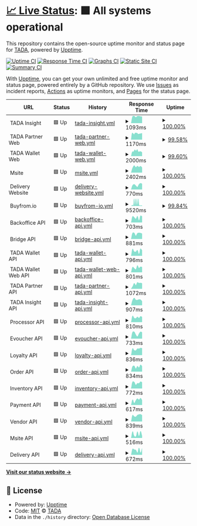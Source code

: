 # [📈 Live Status](https://usetada.github.io/status-page): <!--live status--> **🟩 All systems operational**

This repository contains the open-source uptime monitor and status page for [TADA](https://usetada.com), powered by [Upptime](https://github.com/upptime/upptime).

[![Uptime CI](https://github.com/usetada/status-page/workflows/Uptime%20CI/badge.svg)](https://github.com/usetada/status-page/actions?query=workflow%3A%22Uptime+CI%22)
[![Response Time CI](https://github.com/usetada/status-page/workflows/Response%20Time%20CI/badge.svg)](https://github.com/usetada/status-page/actions?query=workflow%3A%22Response+Time+CI%22)
[![Graphs CI](https://github.com/usetada/status-page/workflows/Graphs%20CI/badge.svg)](https://github.com/usetada/status-page/actions?query=workflow%3A%22Graphs+CI%22)
[![Static Site CI](https://github.com/usetada/status-page/workflows/Static%20Site%20CI/badge.svg)](https://github.com/usetada/status-page/actions?query=workflow%3A%22Static+Site+CI%22)
[![Summary CI](https://github.com/usetada/status-page/workflows/Summary%20CI/badge.svg)](https://github.com/usetada/status-page/actions?query=workflow%3A%22Summary+CI%22)

With [Upptime](https://upptime.js.org), you can get your own unlimited and free uptime monitor and status page, powered entirely by a GitHub repository. We use [Issues](https://github.com/usetada/status-page/issues) as incident reports, [Actions](https://github.com/usetada/status-page/actions) as uptime monitors, and [Pages](https://usetada.github.io/status-page) for the status page.

<!--start: status pages-->
<!-- This summary is generated by Upptime (https://github.com/upptime/upptime) -->
<!-- Do not edit this manually, your changes will be overwritten -->
<!-- prettier-ignore -->
| URL | Status | History | Response Time | Uptime |
| --- | ------ | ------- | ------------- | ------ |
| <img alt="" src="https://favicons.githubusercontent.com/null" height="13"> TADA Insight | 🟩 Up | [tada-insight.yml](https://github.com/usetada/status-page/commits/HEAD/history/tada-insight.yml) | <details><summary><img alt="Response time graph" src="./graphs/tada-insight/response-time-week.png" height="20"> 1093ms</summary><br><a href="https://status.usetada.com/history/tada-insight"><img alt="Response time 1086" src="https://img.shields.io/endpoint?url=https%3A%2F%2Fraw.githubusercontent.com%2Fusetada%2Fstatus-page%2FHEAD%2Fapi%2Ftada-insight%2Fresponse-time.json"></a><br><a href="https://status.usetada.com/history/tada-insight"><img alt="24-hour response time 1023" src="https://img.shields.io/endpoint?url=https%3A%2F%2Fraw.githubusercontent.com%2Fusetada%2Fstatus-page%2FHEAD%2Fapi%2Ftada-insight%2Fresponse-time-day.json"></a><br><a href="https://status.usetada.com/history/tada-insight"><img alt="7-day response time 1093" src="https://img.shields.io/endpoint?url=https%3A%2F%2Fraw.githubusercontent.com%2Fusetada%2Fstatus-page%2FHEAD%2Fapi%2Ftada-insight%2Fresponse-time-week.json"></a><br><a href="https://status.usetada.com/history/tada-insight"><img alt="30-day response time 1095" src="https://img.shields.io/endpoint?url=https%3A%2F%2Fraw.githubusercontent.com%2Fusetada%2Fstatus-page%2FHEAD%2Fapi%2Ftada-insight%2Fresponse-time-month.json"></a><br><a href="https://status.usetada.com/history/tada-insight"><img alt="1-year response time 1086" src="https://img.shields.io/endpoint?url=https%3A%2F%2Fraw.githubusercontent.com%2Fusetada%2Fstatus-page%2FHEAD%2Fapi%2Ftada-insight%2Fresponse-time-year.json"></a></details> | <details><summary><a href="https://status.usetada.com/history/tada-insight">100.00%</a></summary><a href="https://status.usetada.com/history/tada-insight"><img alt="All-time uptime 100.00%" src="https://img.shields.io/endpoint?url=https%3A%2F%2Fraw.githubusercontent.com%2Fusetada%2Fstatus-page%2FHEAD%2Fapi%2Ftada-insight%2Fuptime.json"></a><br><a href="https://status.usetada.com/history/tada-insight"><img alt="24-hour uptime 100.00%" src="https://img.shields.io/endpoint?url=https%3A%2F%2Fraw.githubusercontent.com%2Fusetada%2Fstatus-page%2FHEAD%2Fapi%2Ftada-insight%2Fuptime-day.json"></a><br><a href="https://status.usetada.com/history/tada-insight"><img alt="7-day uptime 100.00%" src="https://img.shields.io/endpoint?url=https%3A%2F%2Fraw.githubusercontent.com%2Fusetada%2Fstatus-page%2FHEAD%2Fapi%2Ftada-insight%2Fuptime-week.json"></a><br><a href="https://status.usetada.com/history/tada-insight"><img alt="30-day uptime 100.00%" src="https://img.shields.io/endpoint?url=https%3A%2F%2Fraw.githubusercontent.com%2Fusetada%2Fstatus-page%2FHEAD%2Fapi%2Ftada-insight%2Fuptime-month.json"></a><br><a href="https://status.usetada.com/history/tada-insight"><img alt="1-year uptime 100.00%" src="https://img.shields.io/endpoint?url=https%3A%2F%2Fraw.githubusercontent.com%2Fusetada%2Fstatus-page%2FHEAD%2Fapi%2Ftada-insight%2Fuptime-year.json"></a></details>
| <img alt="" src="https://favicons.githubusercontent.com/null" height="13"> TADA Partner Web | 🟩 Up | [tada-partner-web.yml](https://github.com/usetada/status-page/commits/HEAD/history/tada-partner-web.yml) | <details><summary><img alt="Response time graph" src="./graphs/tada-partner-web/response-time-week.png" height="20"> 1170ms</summary><br><a href="https://status.usetada.com/history/tada-partner-web"><img alt="Response time 1376" src="https://img.shields.io/endpoint?url=https%3A%2F%2Fraw.githubusercontent.com%2Fusetada%2Fstatus-page%2FHEAD%2Fapi%2Ftada-partner-web%2Fresponse-time.json"></a><br><a href="https://status.usetada.com/history/tada-partner-web"><img alt="24-hour response time 1098" src="https://img.shields.io/endpoint?url=https%3A%2F%2Fraw.githubusercontent.com%2Fusetada%2Fstatus-page%2FHEAD%2Fapi%2Ftada-partner-web%2Fresponse-time-day.json"></a><br><a href="https://status.usetada.com/history/tada-partner-web"><img alt="7-day response time 1170" src="https://img.shields.io/endpoint?url=https%3A%2F%2Fraw.githubusercontent.com%2Fusetada%2Fstatus-page%2FHEAD%2Fapi%2Ftada-partner-web%2Fresponse-time-week.json"></a><br><a href="https://status.usetada.com/history/tada-partner-web"><img alt="30-day response time 1170" src="https://img.shields.io/endpoint?url=https%3A%2F%2Fraw.githubusercontent.com%2Fusetada%2Fstatus-page%2FHEAD%2Fapi%2Ftada-partner-web%2Fresponse-time-month.json"></a><br><a href="https://status.usetada.com/history/tada-partner-web"><img alt="1-year response time 1376" src="https://img.shields.io/endpoint?url=https%3A%2F%2Fraw.githubusercontent.com%2Fusetada%2Fstatus-page%2FHEAD%2Fapi%2Ftada-partner-web%2Fresponse-time-year.json"></a></details> | <details><summary><a href="https://status.usetada.com/history/tada-partner-web">99.58%</a></summary><a href="https://status.usetada.com/history/tada-partner-web"><img alt="All-time uptime 99.92%" src="https://img.shields.io/endpoint?url=https%3A%2F%2Fraw.githubusercontent.com%2Fusetada%2Fstatus-page%2FHEAD%2Fapi%2Ftada-partner-web%2Fuptime.json"></a><br><a href="https://status.usetada.com/history/tada-partner-web"><img alt="24-hour uptime 100.00%" src="https://img.shields.io/endpoint?url=https%3A%2F%2Fraw.githubusercontent.com%2Fusetada%2Fstatus-page%2FHEAD%2Fapi%2Ftada-partner-web%2Fuptime-day.json"></a><br><a href="https://status.usetada.com/history/tada-partner-web"><img alt="7-day uptime 99.58%" src="https://img.shields.io/endpoint?url=https%3A%2F%2Fraw.githubusercontent.com%2Fusetada%2Fstatus-page%2FHEAD%2Fapi%2Ftada-partner-web%2Fuptime-week.json"></a><br><a href="https://status.usetada.com/history/tada-partner-web"><img alt="30-day uptime 99.90%" src="https://img.shields.io/endpoint?url=https%3A%2F%2Fraw.githubusercontent.com%2Fusetada%2Fstatus-page%2FHEAD%2Fapi%2Ftada-partner-web%2Fuptime-month.json"></a><br><a href="https://status.usetada.com/history/tada-partner-web"><img alt="1-year uptime 99.92%" src="https://img.shields.io/endpoint?url=https%3A%2F%2Fraw.githubusercontent.com%2Fusetada%2Fstatus-page%2FHEAD%2Fapi%2Ftada-partner-web%2Fuptime-year.json"></a></details>
| <img alt="" src="https://favicons.githubusercontent.com/null" height="13"> TADA Wallet Web | 🟩 Up | [tada-wallet-web.yml](https://github.com/usetada/status-page/commits/HEAD/history/tada-wallet-web.yml) | <details><summary><img alt="Response time graph" src="./graphs/tada-wallet-web/response-time-week.png" height="20"> 2000ms</summary><br><a href="https://status.usetada.com/history/tada-wallet-web"><img alt="Response time 3108" src="https://img.shields.io/endpoint?url=https%3A%2F%2Fraw.githubusercontent.com%2Fusetada%2Fstatus-page%2FHEAD%2Fapi%2Ftada-wallet-web%2Fresponse-time.json"></a><br><a href="https://status.usetada.com/history/tada-wallet-web"><img alt="24-hour response time 1504" src="https://img.shields.io/endpoint?url=https%3A%2F%2Fraw.githubusercontent.com%2Fusetada%2Fstatus-page%2FHEAD%2Fapi%2Ftada-wallet-web%2Fresponse-time-day.json"></a><br><a href="https://status.usetada.com/history/tada-wallet-web"><img alt="7-day response time 2000" src="https://img.shields.io/endpoint?url=https%3A%2F%2Fraw.githubusercontent.com%2Fusetada%2Fstatus-page%2FHEAD%2Fapi%2Ftada-wallet-web%2Fresponse-time-week.json"></a><br><a href="https://status.usetada.com/history/tada-wallet-web"><img alt="30-day response time 1933" src="https://img.shields.io/endpoint?url=https%3A%2F%2Fraw.githubusercontent.com%2Fusetada%2Fstatus-page%2FHEAD%2Fapi%2Ftada-wallet-web%2Fresponse-time-month.json"></a><br><a href="https://status.usetada.com/history/tada-wallet-web"><img alt="1-year response time 3108" src="https://img.shields.io/endpoint?url=https%3A%2F%2Fraw.githubusercontent.com%2Fusetada%2Fstatus-page%2FHEAD%2Fapi%2Ftada-wallet-web%2Fresponse-time-year.json"></a></details> | <details><summary><a href="https://status.usetada.com/history/tada-wallet-web">99.60%</a></summary><a href="https://status.usetada.com/history/tada-wallet-web"><img alt="All-time uptime 99.92%" src="https://img.shields.io/endpoint?url=https%3A%2F%2Fraw.githubusercontent.com%2Fusetada%2Fstatus-page%2FHEAD%2Fapi%2Ftada-wallet-web%2Fuptime.json"></a><br><a href="https://status.usetada.com/history/tada-wallet-web"><img alt="24-hour uptime 100.00%" src="https://img.shields.io/endpoint?url=https%3A%2F%2Fraw.githubusercontent.com%2Fusetada%2Fstatus-page%2FHEAD%2Fapi%2Ftada-wallet-web%2Fuptime-day.json"></a><br><a href="https://status.usetada.com/history/tada-wallet-web"><img alt="7-day uptime 99.60%" src="https://img.shields.io/endpoint?url=https%3A%2F%2Fraw.githubusercontent.com%2Fusetada%2Fstatus-page%2FHEAD%2Fapi%2Ftada-wallet-web%2Fuptime-week.json"></a><br><a href="https://status.usetada.com/history/tada-wallet-web"><img alt="30-day uptime 99.91%" src="https://img.shields.io/endpoint?url=https%3A%2F%2Fraw.githubusercontent.com%2Fusetada%2Fstatus-page%2FHEAD%2Fapi%2Ftada-wallet-web%2Fuptime-month.json"></a><br><a href="https://status.usetada.com/history/tada-wallet-web"><img alt="1-year uptime 99.92%" src="https://img.shields.io/endpoint?url=https%3A%2F%2Fraw.githubusercontent.com%2Fusetada%2Fstatus-page%2FHEAD%2Fapi%2Ftada-wallet-web%2Fuptime-year.json"></a></details>
| <img alt="" src="https://favicons.githubusercontent.com/null" height="13"> Msite | 🟩 Up | [msite.yml](https://github.com/usetada/status-page/commits/HEAD/history/msite.yml) | <details><summary><img alt="Response time graph" src="./graphs/msite/response-time-week.png" height="20"> 2402ms</summary><br><a href="https://status.usetada.com/history/msite"><img alt="Response time 2173" src="https://img.shields.io/endpoint?url=https%3A%2F%2Fraw.githubusercontent.com%2Fusetada%2Fstatus-page%2FHEAD%2Fapi%2Fmsite%2Fresponse-time.json"></a><br><a href="https://status.usetada.com/history/msite"><img alt="24-hour response time 1968" src="https://img.shields.io/endpoint?url=https%3A%2F%2Fraw.githubusercontent.com%2Fusetada%2Fstatus-page%2FHEAD%2Fapi%2Fmsite%2Fresponse-time-day.json"></a><br><a href="https://status.usetada.com/history/msite"><img alt="7-day response time 2402" src="https://img.shields.io/endpoint?url=https%3A%2F%2Fraw.githubusercontent.com%2Fusetada%2Fstatus-page%2FHEAD%2Fapi%2Fmsite%2Fresponse-time-week.json"></a><br><a href="https://status.usetada.com/history/msite"><img alt="30-day response time 2395" src="https://img.shields.io/endpoint?url=https%3A%2F%2Fraw.githubusercontent.com%2Fusetada%2Fstatus-page%2FHEAD%2Fapi%2Fmsite%2Fresponse-time-month.json"></a><br><a href="https://status.usetada.com/history/msite"><img alt="1-year response time 2173" src="https://img.shields.io/endpoint?url=https%3A%2F%2Fraw.githubusercontent.com%2Fusetada%2Fstatus-page%2FHEAD%2Fapi%2Fmsite%2Fresponse-time-year.json"></a></details> | <details><summary><a href="https://status.usetada.com/history/msite">100.00%</a></summary><a href="https://status.usetada.com/history/msite"><img alt="All-time uptime 99.99%" src="https://img.shields.io/endpoint?url=https%3A%2F%2Fraw.githubusercontent.com%2Fusetada%2Fstatus-page%2FHEAD%2Fapi%2Fmsite%2Fuptime.json"></a><br><a href="https://status.usetada.com/history/msite"><img alt="24-hour uptime 100.00%" src="https://img.shields.io/endpoint?url=https%3A%2F%2Fraw.githubusercontent.com%2Fusetada%2Fstatus-page%2FHEAD%2Fapi%2Fmsite%2Fuptime-day.json"></a><br><a href="https://status.usetada.com/history/msite"><img alt="7-day uptime 100.00%" src="https://img.shields.io/endpoint?url=https%3A%2F%2Fraw.githubusercontent.com%2Fusetada%2Fstatus-page%2FHEAD%2Fapi%2Fmsite%2Fuptime-week.json"></a><br><a href="https://status.usetada.com/history/msite"><img alt="30-day uptime 100.00%" src="https://img.shields.io/endpoint?url=https%3A%2F%2Fraw.githubusercontent.com%2Fusetada%2Fstatus-page%2FHEAD%2Fapi%2Fmsite%2Fuptime-month.json"></a><br><a href="https://status.usetada.com/history/msite"><img alt="1-year uptime 99.99%" src="https://img.shields.io/endpoint?url=https%3A%2F%2Fraw.githubusercontent.com%2Fusetada%2Fstatus-page%2FHEAD%2Fapi%2Fmsite%2Fuptime-year.json"></a></details>
| <img alt="" src="https://favicons.githubusercontent.com/null" height="13"> Delivery Website | 🟩 Up | [delivery-website.yml](https://github.com/usetada/status-page/commits/HEAD/history/delivery-website.yml) | <details><summary><img alt="Response time graph" src="./graphs/delivery-website/response-time-week.png" height="20"> 770ms</summary><br><a href="https://status.usetada.com/history/delivery-website"><img alt="Response time 836" src="https://img.shields.io/endpoint?url=https%3A%2F%2Fraw.githubusercontent.com%2Fusetada%2Fstatus-page%2FHEAD%2Fapi%2Fdelivery-website%2Fresponse-time.json"></a><br><a href="https://status.usetada.com/history/delivery-website"><img alt="24-hour response time 700" src="https://img.shields.io/endpoint?url=https%3A%2F%2Fraw.githubusercontent.com%2Fusetada%2Fstatus-page%2FHEAD%2Fapi%2Fdelivery-website%2Fresponse-time-day.json"></a><br><a href="https://status.usetada.com/history/delivery-website"><img alt="7-day response time 770" src="https://img.shields.io/endpoint?url=https%3A%2F%2Fraw.githubusercontent.com%2Fusetada%2Fstatus-page%2FHEAD%2Fapi%2Fdelivery-website%2Fresponse-time-week.json"></a><br><a href="https://status.usetada.com/history/delivery-website"><img alt="30-day response time 710" src="https://img.shields.io/endpoint?url=https%3A%2F%2Fraw.githubusercontent.com%2Fusetada%2Fstatus-page%2FHEAD%2Fapi%2Fdelivery-website%2Fresponse-time-month.json"></a><br><a href="https://status.usetada.com/history/delivery-website"><img alt="1-year response time 836" src="https://img.shields.io/endpoint?url=https%3A%2F%2Fraw.githubusercontent.com%2Fusetada%2Fstatus-page%2FHEAD%2Fapi%2Fdelivery-website%2Fresponse-time-year.json"></a></details> | <details><summary><a href="https://status.usetada.com/history/delivery-website">100.00%</a></summary><a href="https://status.usetada.com/history/delivery-website"><img alt="All-time uptime 100.00%" src="https://img.shields.io/endpoint?url=https%3A%2F%2Fraw.githubusercontent.com%2Fusetada%2Fstatus-page%2FHEAD%2Fapi%2Fdelivery-website%2Fuptime.json"></a><br><a href="https://status.usetada.com/history/delivery-website"><img alt="24-hour uptime 100.00%" src="https://img.shields.io/endpoint?url=https%3A%2F%2Fraw.githubusercontent.com%2Fusetada%2Fstatus-page%2FHEAD%2Fapi%2Fdelivery-website%2Fuptime-day.json"></a><br><a href="https://status.usetada.com/history/delivery-website"><img alt="7-day uptime 100.00%" src="https://img.shields.io/endpoint?url=https%3A%2F%2Fraw.githubusercontent.com%2Fusetada%2Fstatus-page%2FHEAD%2Fapi%2Fdelivery-website%2Fuptime-week.json"></a><br><a href="https://status.usetada.com/history/delivery-website"><img alt="30-day uptime 100.00%" src="https://img.shields.io/endpoint?url=https%3A%2F%2Fraw.githubusercontent.com%2Fusetada%2Fstatus-page%2FHEAD%2Fapi%2Fdelivery-website%2Fuptime-month.json"></a><br><a href="https://status.usetada.com/history/delivery-website"><img alt="1-year uptime 100.00%" src="https://img.shields.io/endpoint?url=https%3A%2F%2Fraw.githubusercontent.com%2Fusetada%2Fstatus-page%2FHEAD%2Fapi%2Fdelivery-website%2Fuptime-year.json"></a></details>
| <img alt="" src="https://favicons.githubusercontent.com/null" height="13"> Buyfrom.io | 🟩 Up | [buyfrom-io.yml](https://github.com/usetada/status-page/commits/HEAD/history/buyfrom-io.yml) | <details><summary><img alt="Response time graph" src="./graphs/buyfrom-io/response-time-week.png" height="20"> 9520ms</summary><br><a href="https://status.usetada.com/history/buyfrom-io"><img alt="Response time 4051" src="https://img.shields.io/endpoint?url=https%3A%2F%2Fraw.githubusercontent.com%2Fusetada%2Fstatus-page%2FHEAD%2Fapi%2Fbuyfrom-io%2Fresponse-time.json"></a><br><a href="https://status.usetada.com/history/buyfrom-io"><img alt="24-hour response time 1745" src="https://img.shields.io/endpoint?url=https%3A%2F%2Fraw.githubusercontent.com%2Fusetada%2Fstatus-page%2FHEAD%2Fapi%2Fbuyfrom-io%2Fresponse-time-day.json"></a><br><a href="https://status.usetada.com/history/buyfrom-io"><img alt="7-day response time 9520" src="https://img.shields.io/endpoint?url=https%3A%2F%2Fraw.githubusercontent.com%2Fusetada%2Fstatus-page%2FHEAD%2Fapi%2Fbuyfrom-io%2Fresponse-time-week.json"></a><br><a href="https://status.usetada.com/history/buyfrom-io"><img alt="30-day response time 6721" src="https://img.shields.io/endpoint?url=https%3A%2F%2Fraw.githubusercontent.com%2Fusetada%2Fstatus-page%2FHEAD%2Fapi%2Fbuyfrom-io%2Fresponse-time-month.json"></a><br><a href="https://status.usetada.com/history/buyfrom-io"><img alt="1-year response time 4051" src="https://img.shields.io/endpoint?url=https%3A%2F%2Fraw.githubusercontent.com%2Fusetada%2Fstatus-page%2FHEAD%2Fapi%2Fbuyfrom-io%2Fresponse-time-year.json"></a></details> | <details><summary><a href="https://status.usetada.com/history/buyfrom-io">99.84%</a></summary><a href="https://status.usetada.com/history/buyfrom-io"><img alt="All-time uptime 99.92%" src="https://img.shields.io/endpoint?url=https%3A%2F%2Fraw.githubusercontent.com%2Fusetada%2Fstatus-page%2FHEAD%2Fapi%2Fbuyfrom-io%2Fuptime.json"></a><br><a href="https://status.usetada.com/history/buyfrom-io"><img alt="24-hour uptime 100.00%" src="https://img.shields.io/endpoint?url=https%3A%2F%2Fraw.githubusercontent.com%2Fusetada%2Fstatus-page%2FHEAD%2Fapi%2Fbuyfrom-io%2Fuptime-day.json"></a><br><a href="https://status.usetada.com/history/buyfrom-io"><img alt="7-day uptime 99.84%" src="https://img.shields.io/endpoint?url=https%3A%2F%2Fraw.githubusercontent.com%2Fusetada%2Fstatus-page%2FHEAD%2Fapi%2Fbuyfrom-io%2Fuptime-week.json"></a><br><a href="https://status.usetada.com/history/buyfrom-io"><img alt="30-day uptime 99.70%" src="https://img.shields.io/endpoint?url=https%3A%2F%2Fraw.githubusercontent.com%2Fusetada%2Fstatus-page%2FHEAD%2Fapi%2Fbuyfrom-io%2Fuptime-month.json"></a><br><a href="https://status.usetada.com/history/buyfrom-io"><img alt="1-year uptime 99.92%" src="https://img.shields.io/endpoint?url=https%3A%2F%2Fraw.githubusercontent.com%2Fusetada%2Fstatus-page%2FHEAD%2Fapi%2Fbuyfrom-io%2Fuptime-year.json"></a></details>
| <img alt="" src="https://favicons.githubusercontent.com/null" height="13"> Backoffice API | 🟩 Up | [backoffice-api.yml](https://github.com/usetada/status-page/commits/HEAD/history/backoffice-api.yml) | <details><summary><img alt="Response time graph" src="./graphs/backoffice-api/response-time-week.png" height="20"> 703ms</summary><br><a href="https://status.usetada.com/history/backoffice-api"><img alt="Response time 774" src="https://img.shields.io/endpoint?url=https%3A%2F%2Fraw.githubusercontent.com%2Fusetada%2Fstatus-page%2FHEAD%2Fapi%2Fbackoffice-api%2Fresponse-time.json"></a><br><a href="https://status.usetada.com/history/backoffice-api"><img alt="24-hour response time 829" src="https://img.shields.io/endpoint?url=https%3A%2F%2Fraw.githubusercontent.com%2Fusetada%2Fstatus-page%2FHEAD%2Fapi%2Fbackoffice-api%2Fresponse-time-day.json"></a><br><a href="https://status.usetada.com/history/backoffice-api"><img alt="7-day response time 703" src="https://img.shields.io/endpoint?url=https%3A%2F%2Fraw.githubusercontent.com%2Fusetada%2Fstatus-page%2FHEAD%2Fapi%2Fbackoffice-api%2Fresponse-time-week.json"></a><br><a href="https://status.usetada.com/history/backoffice-api"><img alt="30-day response time 772" src="https://img.shields.io/endpoint?url=https%3A%2F%2Fraw.githubusercontent.com%2Fusetada%2Fstatus-page%2FHEAD%2Fapi%2Fbackoffice-api%2Fresponse-time-month.json"></a><br><a href="https://status.usetada.com/history/backoffice-api"><img alt="1-year response time 774" src="https://img.shields.io/endpoint?url=https%3A%2F%2Fraw.githubusercontent.com%2Fusetada%2Fstatus-page%2FHEAD%2Fapi%2Fbackoffice-api%2Fresponse-time-year.json"></a></details> | <details><summary><a href="https://status.usetada.com/history/backoffice-api">100.00%</a></summary><a href="https://status.usetada.com/history/backoffice-api"><img alt="All-time uptime 99.99%" src="https://img.shields.io/endpoint?url=https%3A%2F%2Fraw.githubusercontent.com%2Fusetada%2Fstatus-page%2FHEAD%2Fapi%2Fbackoffice-api%2Fuptime.json"></a><br><a href="https://status.usetada.com/history/backoffice-api"><img alt="24-hour uptime 100.00%" src="https://img.shields.io/endpoint?url=https%3A%2F%2Fraw.githubusercontent.com%2Fusetada%2Fstatus-page%2FHEAD%2Fapi%2Fbackoffice-api%2Fuptime-day.json"></a><br><a href="https://status.usetada.com/history/backoffice-api"><img alt="7-day uptime 100.00%" src="https://img.shields.io/endpoint?url=https%3A%2F%2Fraw.githubusercontent.com%2Fusetada%2Fstatus-page%2FHEAD%2Fapi%2Fbackoffice-api%2Fuptime-week.json"></a><br><a href="https://status.usetada.com/history/backoffice-api"><img alt="30-day uptime 100.00%" src="https://img.shields.io/endpoint?url=https%3A%2F%2Fraw.githubusercontent.com%2Fusetada%2Fstatus-page%2FHEAD%2Fapi%2Fbackoffice-api%2Fuptime-month.json"></a><br><a href="https://status.usetada.com/history/backoffice-api"><img alt="1-year uptime 99.99%" src="https://img.shields.io/endpoint?url=https%3A%2F%2Fraw.githubusercontent.com%2Fusetada%2Fstatus-page%2FHEAD%2Fapi%2Fbackoffice-api%2Fuptime-year.json"></a></details>
| <img alt="" src="https://favicons.githubusercontent.com/null" height="13"> Bridge API | 🟩 Up | [bridge-api.yml](https://github.com/usetada/status-page/commits/HEAD/history/bridge-api.yml) | <details><summary><img alt="Response time graph" src="./graphs/bridge-api/response-time-week.png" height="20"> 881ms</summary><br><a href="https://status.usetada.com/history/bridge-api"><img alt="Response time 1240" src="https://img.shields.io/endpoint?url=https%3A%2F%2Fraw.githubusercontent.com%2Fusetada%2Fstatus-page%2FHEAD%2Fapi%2Fbridge-api%2Fresponse-time.json"></a><br><a href="https://status.usetada.com/history/bridge-api"><img alt="24-hour response time 892" src="https://img.shields.io/endpoint?url=https%3A%2F%2Fraw.githubusercontent.com%2Fusetada%2Fstatus-page%2FHEAD%2Fapi%2Fbridge-api%2Fresponse-time-day.json"></a><br><a href="https://status.usetada.com/history/bridge-api"><img alt="7-day response time 881" src="https://img.shields.io/endpoint?url=https%3A%2F%2Fraw.githubusercontent.com%2Fusetada%2Fstatus-page%2FHEAD%2Fapi%2Fbridge-api%2Fresponse-time-week.json"></a><br><a href="https://status.usetada.com/history/bridge-api"><img alt="30-day response time 865" src="https://img.shields.io/endpoint?url=https%3A%2F%2Fraw.githubusercontent.com%2Fusetada%2Fstatus-page%2FHEAD%2Fapi%2Fbridge-api%2Fresponse-time-month.json"></a><br><a href="https://status.usetada.com/history/bridge-api"><img alt="1-year response time 1240" src="https://img.shields.io/endpoint?url=https%3A%2F%2Fraw.githubusercontent.com%2Fusetada%2Fstatus-page%2FHEAD%2Fapi%2Fbridge-api%2Fresponse-time-year.json"></a></details> | <details><summary><a href="https://status.usetada.com/history/bridge-api">100.00%</a></summary><a href="https://status.usetada.com/history/bridge-api"><img alt="All-time uptime 100.00%" src="https://img.shields.io/endpoint?url=https%3A%2F%2Fraw.githubusercontent.com%2Fusetada%2Fstatus-page%2FHEAD%2Fapi%2Fbridge-api%2Fuptime.json"></a><br><a href="https://status.usetada.com/history/bridge-api"><img alt="24-hour uptime 100.00%" src="https://img.shields.io/endpoint?url=https%3A%2F%2Fraw.githubusercontent.com%2Fusetada%2Fstatus-page%2FHEAD%2Fapi%2Fbridge-api%2Fuptime-day.json"></a><br><a href="https://status.usetada.com/history/bridge-api"><img alt="7-day uptime 100.00%" src="https://img.shields.io/endpoint?url=https%3A%2F%2Fraw.githubusercontent.com%2Fusetada%2Fstatus-page%2FHEAD%2Fapi%2Fbridge-api%2Fuptime-week.json"></a><br><a href="https://status.usetada.com/history/bridge-api"><img alt="30-day uptime 100.00%" src="https://img.shields.io/endpoint?url=https%3A%2F%2Fraw.githubusercontent.com%2Fusetada%2Fstatus-page%2FHEAD%2Fapi%2Fbridge-api%2Fuptime-month.json"></a><br><a href="https://status.usetada.com/history/bridge-api"><img alt="1-year uptime 100.00%" src="https://img.shields.io/endpoint?url=https%3A%2F%2Fraw.githubusercontent.com%2Fusetada%2Fstatus-page%2FHEAD%2Fapi%2Fbridge-api%2Fuptime-year.json"></a></details>
| <img alt="" src="https://favicons.githubusercontent.com/null" height="13"> TADA Wallet API | 🟩 Up | [tada-wallet-api.yml](https://github.com/usetada/status-page/commits/HEAD/history/tada-wallet-api.yml) | <details><summary><img alt="Response time graph" src="./graphs/tada-wallet-api/response-time-week.png" height="20"> 796ms</summary><br><a href="https://status.usetada.com/history/tada-wallet-api"><img alt="Response time 994" src="https://img.shields.io/endpoint?url=https%3A%2F%2Fraw.githubusercontent.com%2Fusetada%2Fstatus-page%2FHEAD%2Fapi%2Ftada-wallet-api%2Fresponse-time.json"></a><br><a href="https://status.usetada.com/history/tada-wallet-api"><img alt="24-hour response time 903" src="https://img.shields.io/endpoint?url=https%3A%2F%2Fraw.githubusercontent.com%2Fusetada%2Fstatus-page%2FHEAD%2Fapi%2Ftada-wallet-api%2Fresponse-time-day.json"></a><br><a href="https://status.usetada.com/history/tada-wallet-api"><img alt="7-day response time 796" src="https://img.shields.io/endpoint?url=https%3A%2F%2Fraw.githubusercontent.com%2Fusetada%2Fstatus-page%2FHEAD%2Fapi%2Ftada-wallet-api%2Fresponse-time-week.json"></a><br><a href="https://status.usetada.com/history/tada-wallet-api"><img alt="30-day response time 964" src="https://img.shields.io/endpoint?url=https%3A%2F%2Fraw.githubusercontent.com%2Fusetada%2Fstatus-page%2FHEAD%2Fapi%2Ftada-wallet-api%2Fresponse-time-month.json"></a><br><a href="https://status.usetada.com/history/tada-wallet-api"><img alt="1-year response time 994" src="https://img.shields.io/endpoint?url=https%3A%2F%2Fraw.githubusercontent.com%2Fusetada%2Fstatus-page%2FHEAD%2Fapi%2Ftada-wallet-api%2Fresponse-time-year.json"></a></details> | <details><summary><a href="https://status.usetada.com/history/tada-wallet-api">100.00%</a></summary><a href="https://status.usetada.com/history/tada-wallet-api"><img alt="All-time uptime 99.98%" src="https://img.shields.io/endpoint?url=https%3A%2F%2Fraw.githubusercontent.com%2Fusetada%2Fstatus-page%2FHEAD%2Fapi%2Ftada-wallet-api%2Fuptime.json"></a><br><a href="https://status.usetada.com/history/tada-wallet-api"><img alt="24-hour uptime 100.00%" src="https://img.shields.io/endpoint?url=https%3A%2F%2Fraw.githubusercontent.com%2Fusetada%2Fstatus-page%2FHEAD%2Fapi%2Ftada-wallet-api%2Fuptime-day.json"></a><br><a href="https://status.usetada.com/history/tada-wallet-api"><img alt="7-day uptime 100.00%" src="https://img.shields.io/endpoint?url=https%3A%2F%2Fraw.githubusercontent.com%2Fusetada%2Fstatus-page%2FHEAD%2Fapi%2Ftada-wallet-api%2Fuptime-week.json"></a><br><a href="https://status.usetada.com/history/tada-wallet-api"><img alt="30-day uptime 100.00%" src="https://img.shields.io/endpoint?url=https%3A%2F%2Fraw.githubusercontent.com%2Fusetada%2Fstatus-page%2FHEAD%2Fapi%2Ftada-wallet-api%2Fuptime-month.json"></a><br><a href="https://status.usetada.com/history/tada-wallet-api"><img alt="1-year uptime 99.98%" src="https://img.shields.io/endpoint?url=https%3A%2F%2Fraw.githubusercontent.com%2Fusetada%2Fstatus-page%2FHEAD%2Fapi%2Ftada-wallet-api%2Fuptime-year.json"></a></details>
| <img alt="" src="https://favicons.githubusercontent.com/null" height="13"> TADA Wallet Web API | 🟩 Up | [tada-wallet-web-api.yml](https://github.com/usetada/status-page/commits/HEAD/history/tada-wallet-web-api.yml) | <details><summary><img alt="Response time graph" src="./graphs/tada-wallet-web-api/response-time-week.png" height="20"> 801ms</summary><br><a href="https://status.usetada.com/history/tada-wallet-web-api"><img alt="Response time 795" src="https://img.shields.io/endpoint?url=https%3A%2F%2Fraw.githubusercontent.com%2Fusetada%2Fstatus-page%2FHEAD%2Fapi%2Ftada-wallet-web-api%2Fresponse-time.json"></a><br><a href="https://status.usetada.com/history/tada-wallet-web-api"><img alt="24-hour response time 858" src="https://img.shields.io/endpoint?url=https%3A%2F%2Fraw.githubusercontent.com%2Fusetada%2Fstatus-page%2FHEAD%2Fapi%2Ftada-wallet-web-api%2Fresponse-time-day.json"></a><br><a href="https://status.usetada.com/history/tada-wallet-web-api"><img alt="7-day response time 801" src="https://img.shields.io/endpoint?url=https%3A%2F%2Fraw.githubusercontent.com%2Fusetada%2Fstatus-page%2FHEAD%2Fapi%2Ftada-wallet-web-api%2Fresponse-time-week.json"></a><br><a href="https://status.usetada.com/history/tada-wallet-web-api"><img alt="30-day response time 862" src="https://img.shields.io/endpoint?url=https%3A%2F%2Fraw.githubusercontent.com%2Fusetada%2Fstatus-page%2FHEAD%2Fapi%2Ftada-wallet-web-api%2Fresponse-time-month.json"></a><br><a href="https://status.usetada.com/history/tada-wallet-web-api"><img alt="1-year response time 795" src="https://img.shields.io/endpoint?url=https%3A%2F%2Fraw.githubusercontent.com%2Fusetada%2Fstatus-page%2FHEAD%2Fapi%2Ftada-wallet-web-api%2Fresponse-time-year.json"></a></details> | <details><summary><a href="https://status.usetada.com/history/tada-wallet-web-api">100.00%</a></summary><a href="https://status.usetada.com/history/tada-wallet-web-api"><img alt="All-time uptime 100.00%" src="https://img.shields.io/endpoint?url=https%3A%2F%2Fraw.githubusercontent.com%2Fusetada%2Fstatus-page%2FHEAD%2Fapi%2Ftada-wallet-web-api%2Fuptime.json"></a><br><a href="https://status.usetada.com/history/tada-wallet-web-api"><img alt="24-hour uptime 100.00%" src="https://img.shields.io/endpoint?url=https%3A%2F%2Fraw.githubusercontent.com%2Fusetada%2Fstatus-page%2FHEAD%2Fapi%2Ftada-wallet-web-api%2Fuptime-day.json"></a><br><a href="https://status.usetada.com/history/tada-wallet-web-api"><img alt="7-day uptime 100.00%" src="https://img.shields.io/endpoint?url=https%3A%2F%2Fraw.githubusercontent.com%2Fusetada%2Fstatus-page%2FHEAD%2Fapi%2Ftada-wallet-web-api%2Fuptime-week.json"></a><br><a href="https://status.usetada.com/history/tada-wallet-web-api"><img alt="30-day uptime 100.00%" src="https://img.shields.io/endpoint?url=https%3A%2F%2Fraw.githubusercontent.com%2Fusetada%2Fstatus-page%2FHEAD%2Fapi%2Ftada-wallet-web-api%2Fuptime-month.json"></a><br><a href="https://status.usetada.com/history/tada-wallet-web-api"><img alt="1-year uptime 100.00%" src="https://img.shields.io/endpoint?url=https%3A%2F%2Fraw.githubusercontent.com%2Fusetada%2Fstatus-page%2FHEAD%2Fapi%2Ftada-wallet-web-api%2Fuptime-year.json"></a></details>
| <img alt="" src="https://favicons.githubusercontent.com/null" height="13"> TADA Partner API | 🟩 Up | [tada-partner-api.yml](https://github.com/usetada/status-page/commits/HEAD/history/tada-partner-api.yml) | <details><summary><img alt="Response time graph" src="./graphs/tada-partner-api/response-time-week.png" height="20"> 1072ms</summary><br><a href="https://status.usetada.com/history/tada-partner-api"><img alt="Response time 1013" src="https://img.shields.io/endpoint?url=https%3A%2F%2Fraw.githubusercontent.com%2Fusetada%2Fstatus-page%2FHEAD%2Fapi%2Ftada-partner-api%2Fresponse-time.json"></a><br><a href="https://status.usetada.com/history/tada-partner-api"><img alt="24-hour response time 1237" src="https://img.shields.io/endpoint?url=https%3A%2F%2Fraw.githubusercontent.com%2Fusetada%2Fstatus-page%2FHEAD%2Fapi%2Ftada-partner-api%2Fresponse-time-day.json"></a><br><a href="https://status.usetada.com/history/tada-partner-api"><img alt="7-day response time 1072" src="https://img.shields.io/endpoint?url=https%3A%2F%2Fraw.githubusercontent.com%2Fusetada%2Fstatus-page%2FHEAD%2Fapi%2Ftada-partner-api%2Fresponse-time-week.json"></a><br><a href="https://status.usetada.com/history/tada-partner-api"><img alt="30-day response time 997" src="https://img.shields.io/endpoint?url=https%3A%2F%2Fraw.githubusercontent.com%2Fusetada%2Fstatus-page%2FHEAD%2Fapi%2Ftada-partner-api%2Fresponse-time-month.json"></a><br><a href="https://status.usetada.com/history/tada-partner-api"><img alt="1-year response time 1013" src="https://img.shields.io/endpoint?url=https%3A%2F%2Fraw.githubusercontent.com%2Fusetada%2Fstatus-page%2FHEAD%2Fapi%2Ftada-partner-api%2Fresponse-time-year.json"></a></details> | <details><summary><a href="https://status.usetada.com/history/tada-partner-api">100.00%</a></summary><a href="https://status.usetada.com/history/tada-partner-api"><img alt="All-time uptime 99.98%" src="https://img.shields.io/endpoint?url=https%3A%2F%2Fraw.githubusercontent.com%2Fusetada%2Fstatus-page%2FHEAD%2Fapi%2Ftada-partner-api%2Fuptime.json"></a><br><a href="https://status.usetada.com/history/tada-partner-api"><img alt="24-hour uptime 100.00%" src="https://img.shields.io/endpoint?url=https%3A%2F%2Fraw.githubusercontent.com%2Fusetada%2Fstatus-page%2FHEAD%2Fapi%2Ftada-partner-api%2Fuptime-day.json"></a><br><a href="https://status.usetada.com/history/tada-partner-api"><img alt="7-day uptime 100.00%" src="https://img.shields.io/endpoint?url=https%3A%2F%2Fraw.githubusercontent.com%2Fusetada%2Fstatus-page%2FHEAD%2Fapi%2Ftada-partner-api%2Fuptime-week.json"></a><br><a href="https://status.usetada.com/history/tada-partner-api"><img alt="30-day uptime 100.00%" src="https://img.shields.io/endpoint?url=https%3A%2F%2Fraw.githubusercontent.com%2Fusetada%2Fstatus-page%2FHEAD%2Fapi%2Ftada-partner-api%2Fuptime-month.json"></a><br><a href="https://status.usetada.com/history/tada-partner-api"><img alt="1-year uptime 99.98%" src="https://img.shields.io/endpoint?url=https%3A%2F%2Fraw.githubusercontent.com%2Fusetada%2Fstatus-page%2FHEAD%2Fapi%2Ftada-partner-api%2Fuptime-year.json"></a></details>
| <img alt="" src="https://favicons.githubusercontent.com/null" height="13"> TADA Insight API | 🟩 Up | [tada-insight-api.yml](https://github.com/usetada/status-page/commits/HEAD/history/tada-insight-api.yml) | <details><summary><img alt="Response time graph" src="./graphs/tada-insight-api/response-time-week.png" height="20"> 907ms</summary><br><a href="https://status.usetada.com/history/tada-insight-api"><img alt="Response time 769" src="https://img.shields.io/endpoint?url=https%3A%2F%2Fraw.githubusercontent.com%2Fusetada%2Fstatus-page%2FHEAD%2Fapi%2Ftada-insight-api%2Fresponse-time.json"></a><br><a href="https://status.usetada.com/history/tada-insight-api"><img alt="24-hour response time 849" src="https://img.shields.io/endpoint?url=https%3A%2F%2Fraw.githubusercontent.com%2Fusetada%2Fstatus-page%2FHEAD%2Fapi%2Ftada-insight-api%2Fresponse-time-day.json"></a><br><a href="https://status.usetada.com/history/tada-insight-api"><img alt="7-day response time 907" src="https://img.shields.io/endpoint?url=https%3A%2F%2Fraw.githubusercontent.com%2Fusetada%2Fstatus-page%2FHEAD%2Fapi%2Ftada-insight-api%2Fresponse-time-week.json"></a><br><a href="https://status.usetada.com/history/tada-insight-api"><img alt="30-day response time 803" src="https://img.shields.io/endpoint?url=https%3A%2F%2Fraw.githubusercontent.com%2Fusetada%2Fstatus-page%2FHEAD%2Fapi%2Ftada-insight-api%2Fresponse-time-month.json"></a><br><a href="https://status.usetada.com/history/tada-insight-api"><img alt="1-year response time 769" src="https://img.shields.io/endpoint?url=https%3A%2F%2Fraw.githubusercontent.com%2Fusetada%2Fstatus-page%2FHEAD%2Fapi%2Ftada-insight-api%2Fresponse-time-year.json"></a></details> | <details><summary><a href="https://status.usetada.com/history/tada-insight-api">100.00%</a></summary><a href="https://status.usetada.com/history/tada-insight-api"><img alt="All-time uptime 100.00%" src="https://img.shields.io/endpoint?url=https%3A%2F%2Fraw.githubusercontent.com%2Fusetada%2Fstatus-page%2FHEAD%2Fapi%2Ftada-insight-api%2Fuptime.json"></a><br><a href="https://status.usetada.com/history/tada-insight-api"><img alt="24-hour uptime 100.00%" src="https://img.shields.io/endpoint?url=https%3A%2F%2Fraw.githubusercontent.com%2Fusetada%2Fstatus-page%2FHEAD%2Fapi%2Ftada-insight-api%2Fuptime-day.json"></a><br><a href="https://status.usetada.com/history/tada-insight-api"><img alt="7-day uptime 100.00%" src="https://img.shields.io/endpoint?url=https%3A%2F%2Fraw.githubusercontent.com%2Fusetada%2Fstatus-page%2FHEAD%2Fapi%2Ftada-insight-api%2Fuptime-week.json"></a><br><a href="https://status.usetada.com/history/tada-insight-api"><img alt="30-day uptime 100.00%" src="https://img.shields.io/endpoint?url=https%3A%2F%2Fraw.githubusercontent.com%2Fusetada%2Fstatus-page%2FHEAD%2Fapi%2Ftada-insight-api%2Fuptime-month.json"></a><br><a href="https://status.usetada.com/history/tada-insight-api"><img alt="1-year uptime 100.00%" src="https://img.shields.io/endpoint?url=https%3A%2F%2Fraw.githubusercontent.com%2Fusetada%2Fstatus-page%2FHEAD%2Fapi%2Ftada-insight-api%2Fuptime-year.json"></a></details>
| <img alt="" src="https://favicons.githubusercontent.com/null" height="13"> Processor API | 🟩 Up | [processor-api.yml](https://github.com/usetada/status-page/commits/HEAD/history/processor-api.yml) | <details><summary><img alt="Response time graph" src="./graphs/processor-api/response-time-week.png" height="20"> 810ms</summary><br><a href="https://status.usetada.com/history/processor-api"><img alt="Response time 812" src="https://img.shields.io/endpoint?url=https%3A%2F%2Fraw.githubusercontent.com%2Fusetada%2Fstatus-page%2FHEAD%2Fapi%2Fprocessor-api%2Fresponse-time.json"></a><br><a href="https://status.usetada.com/history/processor-api"><img alt="24-hour response time 1005" src="https://img.shields.io/endpoint?url=https%3A%2F%2Fraw.githubusercontent.com%2Fusetada%2Fstatus-page%2FHEAD%2Fapi%2Fprocessor-api%2Fresponse-time-day.json"></a><br><a href="https://status.usetada.com/history/processor-api"><img alt="7-day response time 810" src="https://img.shields.io/endpoint?url=https%3A%2F%2Fraw.githubusercontent.com%2Fusetada%2Fstatus-page%2FHEAD%2Fapi%2Fprocessor-api%2Fresponse-time-week.json"></a><br><a href="https://status.usetada.com/history/processor-api"><img alt="30-day response time 787" src="https://img.shields.io/endpoint?url=https%3A%2F%2Fraw.githubusercontent.com%2Fusetada%2Fstatus-page%2FHEAD%2Fapi%2Fprocessor-api%2Fresponse-time-month.json"></a><br><a href="https://status.usetada.com/history/processor-api"><img alt="1-year response time 812" src="https://img.shields.io/endpoint?url=https%3A%2F%2Fraw.githubusercontent.com%2Fusetada%2Fstatus-page%2FHEAD%2Fapi%2Fprocessor-api%2Fresponse-time-year.json"></a></details> | <details><summary><a href="https://status.usetada.com/history/processor-api">100.00%</a></summary><a href="https://status.usetada.com/history/processor-api"><img alt="All-time uptime 99.98%" src="https://img.shields.io/endpoint?url=https%3A%2F%2Fraw.githubusercontent.com%2Fusetada%2Fstatus-page%2FHEAD%2Fapi%2Fprocessor-api%2Fuptime.json"></a><br><a href="https://status.usetada.com/history/processor-api"><img alt="24-hour uptime 100.00%" src="https://img.shields.io/endpoint?url=https%3A%2F%2Fraw.githubusercontent.com%2Fusetada%2Fstatus-page%2FHEAD%2Fapi%2Fprocessor-api%2Fuptime-day.json"></a><br><a href="https://status.usetada.com/history/processor-api"><img alt="7-day uptime 100.00%" src="https://img.shields.io/endpoint?url=https%3A%2F%2Fraw.githubusercontent.com%2Fusetada%2Fstatus-page%2FHEAD%2Fapi%2Fprocessor-api%2Fuptime-week.json"></a><br><a href="https://status.usetada.com/history/processor-api"><img alt="30-day uptime 100.00%" src="https://img.shields.io/endpoint?url=https%3A%2F%2Fraw.githubusercontent.com%2Fusetada%2Fstatus-page%2FHEAD%2Fapi%2Fprocessor-api%2Fuptime-month.json"></a><br><a href="https://status.usetada.com/history/processor-api"><img alt="1-year uptime 99.98%" src="https://img.shields.io/endpoint?url=https%3A%2F%2Fraw.githubusercontent.com%2Fusetada%2Fstatus-page%2FHEAD%2Fapi%2Fprocessor-api%2Fuptime-year.json"></a></details>
| <img alt="" src="https://favicons.githubusercontent.com/null" height="13"> Evoucher API | 🟩 Up | [evoucher-api.yml](https://github.com/usetada/status-page/commits/HEAD/history/evoucher-api.yml) | <details><summary><img alt="Response time graph" src="./graphs/evoucher-api/response-time-week.png" height="20"> 733ms</summary><br><a href="https://status.usetada.com/history/evoucher-api"><img alt="Response time 816" src="https://img.shields.io/endpoint?url=https%3A%2F%2Fraw.githubusercontent.com%2Fusetada%2Fstatus-page%2FHEAD%2Fapi%2Fevoucher-api%2Fresponse-time.json"></a><br><a href="https://status.usetada.com/history/evoucher-api"><img alt="24-hour response time 891" src="https://img.shields.io/endpoint?url=https%3A%2F%2Fraw.githubusercontent.com%2Fusetada%2Fstatus-page%2FHEAD%2Fapi%2Fevoucher-api%2Fresponse-time-day.json"></a><br><a href="https://status.usetada.com/history/evoucher-api"><img alt="7-day response time 733" src="https://img.shields.io/endpoint?url=https%3A%2F%2Fraw.githubusercontent.com%2Fusetada%2Fstatus-page%2FHEAD%2Fapi%2Fevoucher-api%2Fresponse-time-week.json"></a><br><a href="https://status.usetada.com/history/evoucher-api"><img alt="30-day response time 792" src="https://img.shields.io/endpoint?url=https%3A%2F%2Fraw.githubusercontent.com%2Fusetada%2Fstatus-page%2FHEAD%2Fapi%2Fevoucher-api%2Fresponse-time-month.json"></a><br><a href="https://status.usetada.com/history/evoucher-api"><img alt="1-year response time 816" src="https://img.shields.io/endpoint?url=https%3A%2F%2Fraw.githubusercontent.com%2Fusetada%2Fstatus-page%2FHEAD%2Fapi%2Fevoucher-api%2Fresponse-time-year.json"></a></details> | <details><summary><a href="https://status.usetada.com/history/evoucher-api">100.00%</a></summary><a href="https://status.usetada.com/history/evoucher-api"><img alt="All-time uptime 100.00%" src="https://img.shields.io/endpoint?url=https%3A%2F%2Fraw.githubusercontent.com%2Fusetada%2Fstatus-page%2FHEAD%2Fapi%2Fevoucher-api%2Fuptime.json"></a><br><a href="https://status.usetada.com/history/evoucher-api"><img alt="24-hour uptime 100.00%" src="https://img.shields.io/endpoint?url=https%3A%2F%2Fraw.githubusercontent.com%2Fusetada%2Fstatus-page%2FHEAD%2Fapi%2Fevoucher-api%2Fuptime-day.json"></a><br><a href="https://status.usetada.com/history/evoucher-api"><img alt="7-day uptime 100.00%" src="https://img.shields.io/endpoint?url=https%3A%2F%2Fraw.githubusercontent.com%2Fusetada%2Fstatus-page%2FHEAD%2Fapi%2Fevoucher-api%2Fuptime-week.json"></a><br><a href="https://status.usetada.com/history/evoucher-api"><img alt="30-day uptime 100.00%" src="https://img.shields.io/endpoint?url=https%3A%2F%2Fraw.githubusercontent.com%2Fusetada%2Fstatus-page%2FHEAD%2Fapi%2Fevoucher-api%2Fuptime-month.json"></a><br><a href="https://status.usetada.com/history/evoucher-api"><img alt="1-year uptime 100.00%" src="https://img.shields.io/endpoint?url=https%3A%2F%2Fraw.githubusercontent.com%2Fusetada%2Fstatus-page%2FHEAD%2Fapi%2Fevoucher-api%2Fuptime-year.json"></a></details>
| <img alt="" src="https://favicons.githubusercontent.com/null" height="13"> Loyalty API | 🟩 Up | [loyalty-api.yml](https://github.com/usetada/status-page/commits/HEAD/history/loyalty-api.yml) | <details><summary><img alt="Response time graph" src="./graphs/loyalty-api/response-time-week.png" height="20"> 836ms</summary><br><a href="https://status.usetada.com/history/loyalty-api"><img alt="Response time 782" src="https://img.shields.io/endpoint?url=https%3A%2F%2Fraw.githubusercontent.com%2Fusetada%2Fstatus-page%2FHEAD%2Fapi%2Floyalty-api%2Fresponse-time.json"></a><br><a href="https://status.usetada.com/history/loyalty-api"><img alt="24-hour response time 859" src="https://img.shields.io/endpoint?url=https%3A%2F%2Fraw.githubusercontent.com%2Fusetada%2Fstatus-page%2FHEAD%2Fapi%2Floyalty-api%2Fresponse-time-day.json"></a><br><a href="https://status.usetada.com/history/loyalty-api"><img alt="7-day response time 836" src="https://img.shields.io/endpoint?url=https%3A%2F%2Fraw.githubusercontent.com%2Fusetada%2Fstatus-page%2FHEAD%2Fapi%2Floyalty-api%2Fresponse-time-week.json"></a><br><a href="https://status.usetada.com/history/loyalty-api"><img alt="30-day response time 767" src="https://img.shields.io/endpoint?url=https%3A%2F%2Fraw.githubusercontent.com%2Fusetada%2Fstatus-page%2FHEAD%2Fapi%2Floyalty-api%2Fresponse-time-month.json"></a><br><a href="https://status.usetada.com/history/loyalty-api"><img alt="1-year response time 782" src="https://img.shields.io/endpoint?url=https%3A%2F%2Fraw.githubusercontent.com%2Fusetada%2Fstatus-page%2FHEAD%2Fapi%2Floyalty-api%2Fresponse-time-year.json"></a></details> | <details><summary><a href="https://status.usetada.com/history/loyalty-api">100.00%</a></summary><a href="https://status.usetada.com/history/loyalty-api"><img alt="All-time uptime 99.99%" src="https://img.shields.io/endpoint?url=https%3A%2F%2Fraw.githubusercontent.com%2Fusetada%2Fstatus-page%2FHEAD%2Fapi%2Floyalty-api%2Fuptime.json"></a><br><a href="https://status.usetada.com/history/loyalty-api"><img alt="24-hour uptime 100.00%" src="https://img.shields.io/endpoint?url=https%3A%2F%2Fraw.githubusercontent.com%2Fusetada%2Fstatus-page%2FHEAD%2Fapi%2Floyalty-api%2Fuptime-day.json"></a><br><a href="https://status.usetada.com/history/loyalty-api"><img alt="7-day uptime 100.00%" src="https://img.shields.io/endpoint?url=https%3A%2F%2Fraw.githubusercontent.com%2Fusetada%2Fstatus-page%2FHEAD%2Fapi%2Floyalty-api%2Fuptime-week.json"></a><br><a href="https://status.usetada.com/history/loyalty-api"><img alt="30-day uptime 100.00%" src="https://img.shields.io/endpoint?url=https%3A%2F%2Fraw.githubusercontent.com%2Fusetada%2Fstatus-page%2FHEAD%2Fapi%2Floyalty-api%2Fuptime-month.json"></a><br><a href="https://status.usetada.com/history/loyalty-api"><img alt="1-year uptime 99.99%" src="https://img.shields.io/endpoint?url=https%3A%2F%2Fraw.githubusercontent.com%2Fusetada%2Fstatus-page%2FHEAD%2Fapi%2Floyalty-api%2Fuptime-year.json"></a></details>
| <img alt="" src="https://favicons.githubusercontent.com/null" height="13"> Order API | 🟩 Up | [order-api.yml](https://github.com/usetada/status-page/commits/HEAD/history/order-api.yml) | <details><summary><img alt="Response time graph" src="./graphs/order-api/response-time-week.png" height="20"> 834ms</summary><br><a href="https://status.usetada.com/history/order-api"><img alt="Response time 759" src="https://img.shields.io/endpoint?url=https%3A%2F%2Fraw.githubusercontent.com%2Fusetada%2Fstatus-page%2FHEAD%2Fapi%2Forder-api%2Fresponse-time.json"></a><br><a href="https://status.usetada.com/history/order-api"><img alt="24-hour response time 848" src="https://img.shields.io/endpoint?url=https%3A%2F%2Fraw.githubusercontent.com%2Fusetada%2Fstatus-page%2FHEAD%2Fapi%2Forder-api%2Fresponse-time-day.json"></a><br><a href="https://status.usetada.com/history/order-api"><img alt="7-day response time 834" src="https://img.shields.io/endpoint?url=https%3A%2F%2Fraw.githubusercontent.com%2Fusetada%2Fstatus-page%2FHEAD%2Fapi%2Forder-api%2Fresponse-time-week.json"></a><br><a href="https://status.usetada.com/history/order-api"><img alt="30-day response time 794" src="https://img.shields.io/endpoint?url=https%3A%2F%2Fraw.githubusercontent.com%2Fusetada%2Fstatus-page%2FHEAD%2Fapi%2Forder-api%2Fresponse-time-month.json"></a><br><a href="https://status.usetada.com/history/order-api"><img alt="1-year response time 759" src="https://img.shields.io/endpoint?url=https%3A%2F%2Fraw.githubusercontent.com%2Fusetada%2Fstatus-page%2FHEAD%2Fapi%2Forder-api%2Fresponse-time-year.json"></a></details> | <details><summary><a href="https://status.usetada.com/history/order-api">100.00%</a></summary><a href="https://status.usetada.com/history/order-api"><img alt="All-time uptime 100.00%" src="https://img.shields.io/endpoint?url=https%3A%2F%2Fraw.githubusercontent.com%2Fusetada%2Fstatus-page%2FHEAD%2Fapi%2Forder-api%2Fuptime.json"></a><br><a href="https://status.usetada.com/history/order-api"><img alt="24-hour uptime 100.00%" src="https://img.shields.io/endpoint?url=https%3A%2F%2Fraw.githubusercontent.com%2Fusetada%2Fstatus-page%2FHEAD%2Fapi%2Forder-api%2Fuptime-day.json"></a><br><a href="https://status.usetada.com/history/order-api"><img alt="7-day uptime 100.00%" src="https://img.shields.io/endpoint?url=https%3A%2F%2Fraw.githubusercontent.com%2Fusetada%2Fstatus-page%2FHEAD%2Fapi%2Forder-api%2Fuptime-week.json"></a><br><a href="https://status.usetada.com/history/order-api"><img alt="30-day uptime 100.00%" src="https://img.shields.io/endpoint?url=https%3A%2F%2Fraw.githubusercontent.com%2Fusetada%2Fstatus-page%2FHEAD%2Fapi%2Forder-api%2Fuptime-month.json"></a><br><a href="https://status.usetada.com/history/order-api"><img alt="1-year uptime 100.00%" src="https://img.shields.io/endpoint?url=https%3A%2F%2Fraw.githubusercontent.com%2Fusetada%2Fstatus-page%2FHEAD%2Fapi%2Forder-api%2Fuptime-year.json"></a></details>
| <img alt="" src="https://favicons.githubusercontent.com/null" height="13"> Inventory API | 🟩 Up | [inventory-api.yml](https://github.com/usetada/status-page/commits/HEAD/history/inventory-api.yml) | <details><summary><img alt="Response time graph" src="./graphs/inventory-api/response-time-week.png" height="20"> 772ms</summary><br><a href="https://status.usetada.com/history/inventory-api"><img alt="Response time 782" src="https://img.shields.io/endpoint?url=https%3A%2F%2Fraw.githubusercontent.com%2Fusetada%2Fstatus-page%2FHEAD%2Fapi%2Finventory-api%2Fresponse-time.json"></a><br><a href="https://status.usetada.com/history/inventory-api"><img alt="24-hour response time 837" src="https://img.shields.io/endpoint?url=https%3A%2F%2Fraw.githubusercontent.com%2Fusetada%2Fstatus-page%2FHEAD%2Fapi%2Finventory-api%2Fresponse-time-day.json"></a><br><a href="https://status.usetada.com/history/inventory-api"><img alt="7-day response time 772" src="https://img.shields.io/endpoint?url=https%3A%2F%2Fraw.githubusercontent.com%2Fusetada%2Fstatus-page%2FHEAD%2Fapi%2Finventory-api%2Fresponse-time-week.json"></a><br><a href="https://status.usetada.com/history/inventory-api"><img alt="30-day response time 810" src="https://img.shields.io/endpoint?url=https%3A%2F%2Fraw.githubusercontent.com%2Fusetada%2Fstatus-page%2FHEAD%2Fapi%2Finventory-api%2Fresponse-time-month.json"></a><br><a href="https://status.usetada.com/history/inventory-api"><img alt="1-year response time 782" src="https://img.shields.io/endpoint?url=https%3A%2F%2Fraw.githubusercontent.com%2Fusetada%2Fstatus-page%2FHEAD%2Fapi%2Finventory-api%2Fresponse-time-year.json"></a></details> | <details><summary><a href="https://status.usetada.com/history/inventory-api">100.00%</a></summary><a href="https://status.usetada.com/history/inventory-api"><img alt="All-time uptime 99.98%" src="https://img.shields.io/endpoint?url=https%3A%2F%2Fraw.githubusercontent.com%2Fusetada%2Fstatus-page%2FHEAD%2Fapi%2Finventory-api%2Fuptime.json"></a><br><a href="https://status.usetada.com/history/inventory-api"><img alt="24-hour uptime 100.00%" src="https://img.shields.io/endpoint?url=https%3A%2F%2Fraw.githubusercontent.com%2Fusetada%2Fstatus-page%2FHEAD%2Fapi%2Finventory-api%2Fuptime-day.json"></a><br><a href="https://status.usetada.com/history/inventory-api"><img alt="7-day uptime 100.00%" src="https://img.shields.io/endpoint?url=https%3A%2F%2Fraw.githubusercontent.com%2Fusetada%2Fstatus-page%2FHEAD%2Fapi%2Finventory-api%2Fuptime-week.json"></a><br><a href="https://status.usetada.com/history/inventory-api"><img alt="30-day uptime 100.00%" src="https://img.shields.io/endpoint?url=https%3A%2F%2Fraw.githubusercontent.com%2Fusetada%2Fstatus-page%2FHEAD%2Fapi%2Finventory-api%2Fuptime-month.json"></a><br><a href="https://status.usetada.com/history/inventory-api"><img alt="1-year uptime 99.98%" src="https://img.shields.io/endpoint?url=https%3A%2F%2Fraw.githubusercontent.com%2Fusetada%2Fstatus-page%2FHEAD%2Fapi%2Finventory-api%2Fuptime-year.json"></a></details>
| <img alt="" src="https://favicons.githubusercontent.com/null" height="13"> Payment API | 🟩 Up | [payment-api.yml](https://github.com/usetada/status-page/commits/HEAD/history/payment-api.yml) | <details><summary><img alt="Response time graph" src="./graphs/payment-api/response-time-week.png" height="20"> 617ms</summary><br><a href="https://status.usetada.com/history/payment-api"><img alt="Response time 1043" src="https://img.shields.io/endpoint?url=https%3A%2F%2Fraw.githubusercontent.com%2Fusetada%2Fstatus-page%2FHEAD%2Fapi%2Fpayment-api%2Fresponse-time.json"></a><br><a href="https://status.usetada.com/history/payment-api"><img alt="24-hour response time 248" src="https://img.shields.io/endpoint?url=https%3A%2F%2Fraw.githubusercontent.com%2Fusetada%2Fstatus-page%2FHEAD%2Fapi%2Fpayment-api%2Fresponse-time-day.json"></a><br><a href="https://status.usetada.com/history/payment-api"><img alt="7-day response time 617" src="https://img.shields.io/endpoint?url=https%3A%2F%2Fraw.githubusercontent.com%2Fusetada%2Fstatus-page%2FHEAD%2Fapi%2Fpayment-api%2Fresponse-time-week.json"></a><br><a href="https://status.usetada.com/history/payment-api"><img alt="30-day response time 836" src="https://img.shields.io/endpoint?url=https%3A%2F%2Fraw.githubusercontent.com%2Fusetada%2Fstatus-page%2FHEAD%2Fapi%2Fpayment-api%2Fresponse-time-month.json"></a><br><a href="https://status.usetada.com/history/payment-api"><img alt="1-year response time 1043" src="https://img.shields.io/endpoint?url=https%3A%2F%2Fraw.githubusercontent.com%2Fusetada%2Fstatus-page%2FHEAD%2Fapi%2Fpayment-api%2Fresponse-time-year.json"></a></details> | <details><summary><a href="https://status.usetada.com/history/payment-api">100.00%</a></summary><a href="https://status.usetada.com/history/payment-api"><img alt="All-time uptime 99.99%" src="https://img.shields.io/endpoint?url=https%3A%2F%2Fraw.githubusercontent.com%2Fusetada%2Fstatus-page%2FHEAD%2Fapi%2Fpayment-api%2Fuptime.json"></a><br><a href="https://status.usetada.com/history/payment-api"><img alt="24-hour uptime 100.00%" src="https://img.shields.io/endpoint?url=https%3A%2F%2Fraw.githubusercontent.com%2Fusetada%2Fstatus-page%2FHEAD%2Fapi%2Fpayment-api%2Fuptime-day.json"></a><br><a href="https://status.usetada.com/history/payment-api"><img alt="7-day uptime 100.00%" src="https://img.shields.io/endpoint?url=https%3A%2F%2Fraw.githubusercontent.com%2Fusetada%2Fstatus-page%2FHEAD%2Fapi%2Fpayment-api%2Fuptime-week.json"></a><br><a href="https://status.usetada.com/history/payment-api"><img alt="30-day uptime 100.00%" src="https://img.shields.io/endpoint?url=https%3A%2F%2Fraw.githubusercontent.com%2Fusetada%2Fstatus-page%2FHEAD%2Fapi%2Fpayment-api%2Fuptime-month.json"></a><br><a href="https://status.usetada.com/history/payment-api"><img alt="1-year uptime 99.99%" src="https://img.shields.io/endpoint?url=https%3A%2F%2Fraw.githubusercontent.com%2Fusetada%2Fstatus-page%2FHEAD%2Fapi%2Fpayment-api%2Fuptime-year.json"></a></details>
| <img alt="" src="https://favicons.githubusercontent.com/null" height="13"> Vendor API | 🟩 Up | [vendor-api.yml](https://github.com/usetada/status-page/commits/HEAD/history/vendor-api.yml) | <details><summary><img alt="Response time graph" src="./graphs/vendor-api/response-time-week.png" height="20"> 839ms</summary><br><a href="https://status.usetada.com/history/vendor-api"><img alt="Response time 853" src="https://img.shields.io/endpoint?url=https%3A%2F%2Fraw.githubusercontent.com%2Fusetada%2Fstatus-page%2FHEAD%2Fapi%2Fvendor-api%2Fresponse-time.json"></a><br><a href="https://status.usetada.com/history/vendor-api"><img alt="24-hour response time 867" src="https://img.shields.io/endpoint?url=https%3A%2F%2Fraw.githubusercontent.com%2Fusetada%2Fstatus-page%2FHEAD%2Fapi%2Fvendor-api%2Fresponse-time-day.json"></a><br><a href="https://status.usetada.com/history/vendor-api"><img alt="7-day response time 839" src="https://img.shields.io/endpoint?url=https%3A%2F%2Fraw.githubusercontent.com%2Fusetada%2Fstatus-page%2FHEAD%2Fapi%2Fvendor-api%2Fresponse-time-week.json"></a><br><a href="https://status.usetada.com/history/vendor-api"><img alt="30-day response time 793" src="https://img.shields.io/endpoint?url=https%3A%2F%2Fraw.githubusercontent.com%2Fusetada%2Fstatus-page%2FHEAD%2Fapi%2Fvendor-api%2Fresponse-time-month.json"></a><br><a href="https://status.usetada.com/history/vendor-api"><img alt="1-year response time 853" src="https://img.shields.io/endpoint?url=https%3A%2F%2Fraw.githubusercontent.com%2Fusetada%2Fstatus-page%2FHEAD%2Fapi%2Fvendor-api%2Fresponse-time-year.json"></a></details> | <details><summary><a href="https://status.usetada.com/history/vendor-api">100.00%</a></summary><a href="https://status.usetada.com/history/vendor-api"><img alt="All-time uptime 99.99%" src="https://img.shields.io/endpoint?url=https%3A%2F%2Fraw.githubusercontent.com%2Fusetada%2Fstatus-page%2FHEAD%2Fapi%2Fvendor-api%2Fuptime.json"></a><br><a href="https://status.usetada.com/history/vendor-api"><img alt="24-hour uptime 100.00%" src="https://img.shields.io/endpoint?url=https%3A%2F%2Fraw.githubusercontent.com%2Fusetada%2Fstatus-page%2FHEAD%2Fapi%2Fvendor-api%2Fuptime-day.json"></a><br><a href="https://status.usetada.com/history/vendor-api"><img alt="7-day uptime 100.00%" src="https://img.shields.io/endpoint?url=https%3A%2F%2Fraw.githubusercontent.com%2Fusetada%2Fstatus-page%2FHEAD%2Fapi%2Fvendor-api%2Fuptime-week.json"></a><br><a href="https://status.usetada.com/history/vendor-api"><img alt="30-day uptime 100.00%" src="https://img.shields.io/endpoint?url=https%3A%2F%2Fraw.githubusercontent.com%2Fusetada%2Fstatus-page%2FHEAD%2Fapi%2Fvendor-api%2Fuptime-month.json"></a><br><a href="https://status.usetada.com/history/vendor-api"><img alt="1-year uptime 99.99%" src="https://img.shields.io/endpoint?url=https%3A%2F%2Fraw.githubusercontent.com%2Fusetada%2Fstatus-page%2FHEAD%2Fapi%2Fvendor-api%2Fuptime-year.json"></a></details>
| <img alt="" src="https://favicons.githubusercontent.com/null" height="13"> Msite API | 🟩 Up | [msite-api.yml](https://github.com/usetada/status-page/commits/HEAD/history/msite-api.yml) | <details><summary><img alt="Response time graph" src="./graphs/msite-api/response-time-week.png" height="20"> 516ms</summary><br><a href="https://status.usetada.com/history/msite-api"><img alt="Response time 755" src="https://img.shields.io/endpoint?url=https%3A%2F%2Fraw.githubusercontent.com%2Fusetada%2Fstatus-page%2FHEAD%2Fapi%2Fmsite-api%2Fresponse-time.json"></a><br><a href="https://status.usetada.com/history/msite-api"><img alt="24-hour response time 851" src="https://img.shields.io/endpoint?url=https%3A%2F%2Fraw.githubusercontent.com%2Fusetada%2Fstatus-page%2FHEAD%2Fapi%2Fmsite-api%2Fresponse-time-day.json"></a><br><a href="https://status.usetada.com/history/msite-api"><img alt="7-day response time 516" src="https://img.shields.io/endpoint?url=https%3A%2F%2Fraw.githubusercontent.com%2Fusetada%2Fstatus-page%2FHEAD%2Fapi%2Fmsite-api%2Fresponse-time-week.json"></a><br><a href="https://status.usetada.com/history/msite-api"><img alt="30-day response time 704" src="https://img.shields.io/endpoint?url=https%3A%2F%2Fraw.githubusercontent.com%2Fusetada%2Fstatus-page%2FHEAD%2Fapi%2Fmsite-api%2Fresponse-time-month.json"></a><br><a href="https://status.usetada.com/history/msite-api"><img alt="1-year response time 755" src="https://img.shields.io/endpoint?url=https%3A%2F%2Fraw.githubusercontent.com%2Fusetada%2Fstatus-page%2FHEAD%2Fapi%2Fmsite-api%2Fresponse-time-year.json"></a></details> | <details><summary><a href="https://status.usetada.com/history/msite-api">100.00%</a></summary><a href="https://status.usetada.com/history/msite-api"><img alt="All-time uptime 100.00%" src="https://img.shields.io/endpoint?url=https%3A%2F%2Fraw.githubusercontent.com%2Fusetada%2Fstatus-page%2FHEAD%2Fapi%2Fmsite-api%2Fuptime.json"></a><br><a href="https://status.usetada.com/history/msite-api"><img alt="24-hour uptime 100.00%" src="https://img.shields.io/endpoint?url=https%3A%2F%2Fraw.githubusercontent.com%2Fusetada%2Fstatus-page%2FHEAD%2Fapi%2Fmsite-api%2Fuptime-day.json"></a><br><a href="https://status.usetada.com/history/msite-api"><img alt="7-day uptime 100.00%" src="https://img.shields.io/endpoint?url=https%3A%2F%2Fraw.githubusercontent.com%2Fusetada%2Fstatus-page%2FHEAD%2Fapi%2Fmsite-api%2Fuptime-week.json"></a><br><a href="https://status.usetada.com/history/msite-api"><img alt="30-day uptime 100.00%" src="https://img.shields.io/endpoint?url=https%3A%2F%2Fraw.githubusercontent.com%2Fusetada%2Fstatus-page%2FHEAD%2Fapi%2Fmsite-api%2Fuptime-month.json"></a><br><a href="https://status.usetada.com/history/msite-api"><img alt="1-year uptime 100.00%" src="https://img.shields.io/endpoint?url=https%3A%2F%2Fraw.githubusercontent.com%2Fusetada%2Fstatus-page%2FHEAD%2Fapi%2Fmsite-api%2Fuptime-year.json"></a></details>
| <img alt="" src="https://favicons.githubusercontent.com/null" height="13"> Delivery API | 🟩 Up | [delivery-api.yml](https://github.com/usetada/status-page/commits/HEAD/history/delivery-api.yml) | <details><summary><img alt="Response time graph" src="./graphs/delivery-api/response-time-week.png" height="20"> 672ms</summary><br><a href="https://status.usetada.com/history/delivery-api"><img alt="Response time 884" src="https://img.shields.io/endpoint?url=https%3A%2F%2Fraw.githubusercontent.com%2Fusetada%2Fstatus-page%2FHEAD%2Fapi%2Fdelivery-api%2Fresponse-time.json"></a><br><a href="https://status.usetada.com/history/delivery-api"><img alt="24-hour response time 873" src="https://img.shields.io/endpoint?url=https%3A%2F%2Fraw.githubusercontent.com%2Fusetada%2Fstatus-page%2FHEAD%2Fapi%2Fdelivery-api%2Fresponse-time-day.json"></a><br><a href="https://status.usetada.com/history/delivery-api"><img alt="7-day response time 672" src="https://img.shields.io/endpoint?url=https%3A%2F%2Fraw.githubusercontent.com%2Fusetada%2Fstatus-page%2FHEAD%2Fapi%2Fdelivery-api%2Fresponse-time-week.json"></a><br><a href="https://status.usetada.com/history/delivery-api"><img alt="30-day response time 819" src="https://img.shields.io/endpoint?url=https%3A%2F%2Fraw.githubusercontent.com%2Fusetada%2Fstatus-page%2FHEAD%2Fapi%2Fdelivery-api%2Fresponse-time-month.json"></a><br><a href="https://status.usetada.com/history/delivery-api"><img alt="1-year response time 884" src="https://img.shields.io/endpoint?url=https%3A%2F%2Fraw.githubusercontent.com%2Fusetada%2Fstatus-page%2FHEAD%2Fapi%2Fdelivery-api%2Fresponse-time-year.json"></a></details> | <details><summary><a href="https://status.usetada.com/history/delivery-api">100.00%</a></summary><a href="https://status.usetada.com/history/delivery-api"><img alt="All-time uptime 100.00%" src="https://img.shields.io/endpoint?url=https%3A%2F%2Fraw.githubusercontent.com%2Fusetada%2Fstatus-page%2FHEAD%2Fapi%2Fdelivery-api%2Fuptime.json"></a><br><a href="https://status.usetada.com/history/delivery-api"><img alt="24-hour uptime 100.00%" src="https://img.shields.io/endpoint?url=https%3A%2F%2Fraw.githubusercontent.com%2Fusetada%2Fstatus-page%2FHEAD%2Fapi%2Fdelivery-api%2Fuptime-day.json"></a><br><a href="https://status.usetada.com/history/delivery-api"><img alt="7-day uptime 100.00%" src="https://img.shields.io/endpoint?url=https%3A%2F%2Fraw.githubusercontent.com%2Fusetada%2Fstatus-page%2FHEAD%2Fapi%2Fdelivery-api%2Fuptime-week.json"></a><br><a href="https://status.usetada.com/history/delivery-api"><img alt="30-day uptime 100.00%" src="https://img.shields.io/endpoint?url=https%3A%2F%2Fraw.githubusercontent.com%2Fusetada%2Fstatus-page%2FHEAD%2Fapi%2Fdelivery-api%2Fuptime-month.json"></a><br><a href="https://status.usetada.com/history/delivery-api"><img alt="1-year uptime 100.00%" src="https://img.shields.io/endpoint?url=https%3A%2F%2Fraw.githubusercontent.com%2Fusetada%2Fstatus-page%2FHEAD%2Fapi%2Fdelivery-api%2Fuptime-year.json"></a></details>

<!--end: status pages-->

[**Visit our status website →**](https://usetada.github.io/status-page)

## 📄 License

- Powered by: [Upptime](https://github.com/upptime/upptime)
- Code: [MIT](./LICENSE) © [TADA](https://usetada.com)
- Data in the `./history` directory: [Open Database License](https://opendatacommons.org/licenses/odbl/1-0/)
